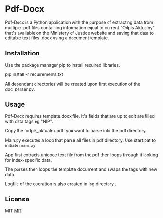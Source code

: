 # Pdf-Docx

Pdf-Docx is a Python application with the purpose of extracting data from multiple .pdf files containing information equal to current "Odpis Aktualny" that's available on the Ministery of Justice website and saving that data to editable text files .docx using a document template.
## Installation

Use the package manager pip to install required libraries.

pip install -r requirements.txt

All dependant directories will be created upon first execution of the doc_parser.py.

## Usage

Pdf-Docx requires template.docx file. It's fields that are up to edit are filled with data tags eg "NIP".

Copy the 'odpis_aktualny.pdf' you want to parse into the pdf directory.

Main.py executes a loop that parse all files in pdf directory. Use start.bat to initiate main.py

App first extracts unicode text file from the pdf then loops through it looking for index-specific data.

The parses then loops the template document and swaps the tags with new data.

Logfile of the operation is also created in log directory .

## License

MIT
[MIT](https://choosealicense.com/licenses/mit/)
